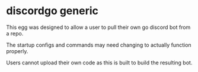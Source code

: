 # discordgo generic
This egg was designed to allow a user to pull their own go discord bot from a repo.

The startup configs and commands may need changing to actually function properly.

Users cannot upload their own code as this is built to build the resulting bot.
